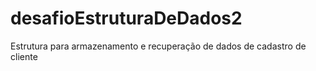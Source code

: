 # desafioEstruturaDeDados2
Estrutura para armazenamento e recuperação de dados de cadastro de cliente
